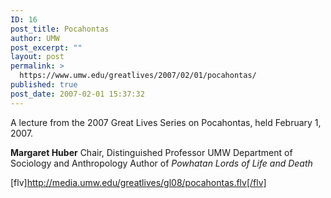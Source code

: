 ```yaml
---
ID: 16
post_title: Pocahontas
author: UMW
post_excerpt: ""
layout: post
permalink: >
  https://www.umw.edu/greatlives/2007/02/01/pocahontas/
published: true
post_date: 2007-02-01 15:37:32
---
```

A lecture from the 2007 Great Lives Series on Pocahontas, held February 1, 2007.

<strong>Margaret Huber</strong>
Chair, Distinguished Professor
UMW Department of Sociology and Anthropology
Author of <em>Powhatan Lords of Life and Death</em>

[flv]http://media.umw.edu/greatlives/gl08/pocahontas.flv[/flv]